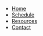 * [Home](dgl204-2022fa/home.md)
* [Schedule](dgl204-2022fa/schedule.md)
* [Resources](dgl204-2022fa/resources.md)
* [Contact](dgl204-2022fa/contact.md)
